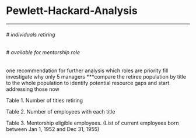 # Pewlett-Hackard-Analysis
------

###### # individuals retiring
###### # available for mentorship role

one recommendation for further analysis
which roles are priority fill
investigate why only 5 managers
***compare the retiree population by title to the whole population to identify potential resource gaps and start addressing those now

Table 1. Number of titles retiring

Table 2. Number of employees with each title

Table 3. Mentorship eligible employees.  (List of current employees born between Jan 1, 1952 and Dec 31, 1955)

